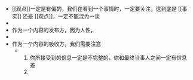 - [[观点]]一定是有偏的，我们在看到一个事情时，一定要关注，这到底是 [[事实]] 还是 [[观点]]，一定不能混为一谈
-
- 作为一个内容的发布方，因为人性，
-
- 作为一个内容的吸收方，我们需要注意
	- 1. 你所接受到的信息一定是不完整的，你和最终当事人之间一定有信息差
	  2.